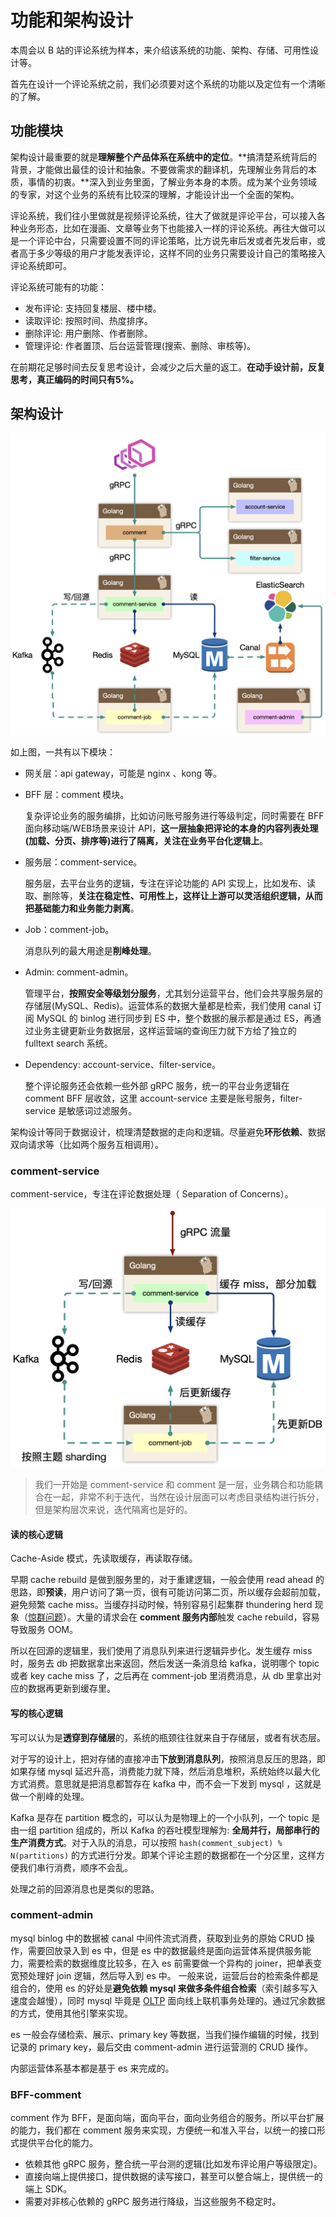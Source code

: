 # 功能和架构设计

本周会以 B 站的评论系统为样本，来介绍该系统的功能、架构、存储、可用性设计等。

首先在设计一个评论系统之前，我们必须要对这个系统的功能以及定位有一个清晰的了解。

## 功能模块

架构设计最重要的就是**理解整个产品体系在系统中的定位**。**搞清楚系统背后的背景，才能做出最佳的设计和抽象。不要做需求的翻译机，先理解业务背后的本质，事情的初衷。**深入到业务里面，了解业务本身的本质。成为某个业务领域的专家，对这个业务的系统有比较深的理解，才能设计出一个全面的架构。

评论系统，我们往小里做就是视频评论系统，往大了做就是评论平台，可以接入各种业务形态，比如在漫画、文章等业务下也能接入一样的评论系统。再往大做可以是一个评论中台，只需要设置不同的评论策略，比方说先审后发或者先发后审，或者高于多少等级的用户才能发表评论，这样不同的业务只需要设计自己的策略接入评论系统即可。

评论系统可能有的功能：

- 发布评论: 支持回复楼层、楼中楼。
- 读取评论: 按照时间、热度排序。
- 删除评论: 用户删除、作者删除。
- 管理评论: 作者置顶、后台运营管理(搜索、删除、审核等)。

在前期花足够时间去反复思考设计，会减少之后大量的返工。**在动手设计前，反复思考，真正编码的时间只有5%。**



## 架构设计

![image-20220418155635573](../../.go_study/assets/go_advanced/design-1.png)

如上图，一共有以下模块：

- 网关层：api gateway，可能是 nginx 、kong 等。

- BFF 层：comment 模块。

  复杂评论业务的服务编排，比如访问账号服务进行等级判定，同时需要在 BFF 面向移动端/WEB场景来设计 API，**这一层抽象把评论的本身的内容列表处理(加载、分页、排序等)进行了隔离，关注在业务平台化逻辑上**。

- 服务层：comment-service。

  服务层，去平台业务的逻辑，专注在评论功能的 API 实现上，比如发布、读取、删除等，**关注在稳定性、可用性上，这样让上游可以灵活组织逻辑，从而把基础能力和业务能力剥离**。

- Job：comment-job。

  消息队列的最大用途是**削峰处理**。

- Admin: comment-admin。

  管理平台，**按照安全等级划分服务**，尤其划分运营平台，他们会共享服务层的存储层(MySQL、Redis)。运营体系的数据大量都是检索，我们使用 canal 订阅 MySQL 的 binlog 进行同步到 ES 中，整个数据的展示都是通过 ES，再通过业务主键更新业务数据层，这样运营端的查询压力就下方给了独立的 fulltext search 系统。

- Dependency: account-service、filter-service。

  整个评论服务还会依赖一些外部 gRPC 服务，统一的平台业务逻辑在 comment BFF 层收敛，这里 account-service 主要是账号服务，filter-service 是敏感词过滤服务。

架构设计等同于数据设计，梳理清楚数据的走向和逻辑。尽量避免**环形依赖**、数据双向请求等（比如两个服务互相调用）。



### comment-service

comment-service，专注在评论数据处理（ Separation of Concerns）。

![image-20220418160500557](../../.go_study/assets/go_advanced/design-2.png)



> 我们一开始是 comment-service 和 comment 是一层，业务耦合和功能耦合在一起，非常不利于迭代，当然在设计层面可以考虑目录结构进行拆分，但是架构层次来说，迭代隔离也是好的。

#### 读的核心逻辑

Cache-Aside 模式，先读取缓存，再读取存储。

早期 cache rebuild 是做到服务里的，对于重建逻辑，一般会使用 read ahead 的思路，即**预读**，用户访问了第一页，很有可能访问第二页，所以缓存会超前加载，避免频繁 cache miss。当缓存抖动时候，特别容易引起集群 thundering herd 现象（[惊群问题](https://zh.wikipedia.org/wiki/%E6%83%8A%E7%BE%A4%E9%97%AE%E9%A2%98)）。大量的请求会在 **comment 服务内部**触发 cache rebuild，容易导致服务 OOM。

所以在回源的逻辑里，我们使用了消息队列来进行逻辑异步化。发生缓存 miss 时，服务去 db 把数据拿出来返回，然后发送一条消息给 kafka，说明哪个 topic 或者 key cache miss 了，之后再在 comment-job 里消费消息，从 db 里拿出对应的数据再更新到缓存里。

#### 写的核心逻辑

写可以认为是**透穿到存储层**的，系统的瓶颈往往就来自于存储层，或者有状态层。

对于写的设计上，把对存储的直接冲击**下放到消息队列**，按照消息反压的思路，即如果存储 mysql 延迟升高，消费能力就下降，然后消息堆积，系统始终以最大化方式消费。意思就是把消息都暂存在 kafka 中，而不会一下发到 mysql ，这就是做一个削峰的处理。

Kafka 是存在 partition 概念的，可以认为是物理上的一个小队列，一个 topic 是由一组 partition 组成的，所以 Kafka 的吞吐模型理解为: **全局并行，局部串行的生产消费方式**。对于入队的消息，可以按照 `hash(comment_subject) % N(partitions)` 的方式进行分发。即某个评论主题的数据都在一个分区里，这样方便我们串行消费，顺序不会乱。

处理之前的回源消息也是类似的思路。

### comment-admin

mysql binlog 中的数据被 canal 中间件流式消费，获取到业务的原始 CRUD 操作，需要回放录入到 es 中，但是 es 中的数据最终是面向运营体系提供服务能力，需要检索的数据维度比较多，在入 es 前需要做一个异构的 joiner，把单表变宽预处理好 join 逻辑，然后导入到 es 中。
一般来说，运营后台的检索条件都是组合的，使用 es 的好处是**避免依赖 mysql 来做多条件组合检索**（索引越多写入速度会越慢），同时 mysql 毕竟是 [OLTP](https://zh.wikipedia.org/wiki/%E7%B7%9A%E4%B8%8A%E4%BA%A4%E6%98%93%E8%99%95%E7%90%86_) 面向线上联机事务处理的。通过冗余数据的方式，使用其他引擎来实现。

es 一般会存储检索、展示、primary key 等数据，当我们操作编辑的时候，找到记录的 primary key，最后交由 comment-admin 进行运营测的 CRUD 操作。

内部运营体系基本都是基于 es 来完成的。

### BFF-comment

comment 作为 BFF，是面向端，面向平台，面向业务组合的服务。所以平台扩展的能力，我们都在 comment 服务来实现，方便统一和准入平台，以统一的接口形式提供平台化的能力。

- 依赖其他 gRPC 服务，整合统一平台测的逻辑(比如发布评论用户等级限定)。
- 直接向端上提供接口，提供数据的读写接口，甚至可以整合端上，提供统一的端上 SDK。
- 需要对非核心依赖的 gRPC 服务进行降级，当这些服务不稳定时。
